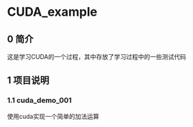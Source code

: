 # CUDA_example

## 0 简介

这是学习CUDA的一个过程，其中存放了学习过程中的一些测试代码

## 1 项目说明

### 1.1 cuda_demo_001

使用cuda实现一个简单的加法运算